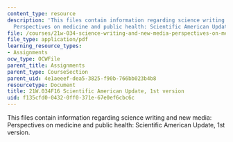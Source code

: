 ```yaml
---
content_type: resource
description: 'This files contain information regarding science writing and new media:
  Perspectives on medicine and public health: Scientific American Update, 1st version.'
file: /courses/21w-034-science-writing-and-new-media-perspectives-on-medicine-and-public-health-fall-2016/f135cfd004320ff0371e67e0ef6cbc6c_MIT21W_034F16_SciAmeri1st.pdf
file_type: application/pdf
learning_resource_types:
- Assignments
ocw_type: OCWFile
parent_title: Assignments
parent_type: CourseSection
parent_uid: 4e1aeeef-dea5-3825-f90b-766bb023b4b8
resourcetype: Document
title: 21W.034F16 Scientific American Update, 1st version
uid: f135cfd0-0432-0ff0-371e-67e0ef6cbc6c
---
```

This files contain information regarding science writing and new media: Perspectives on medicine and public health: Scientific American Update, 1st version.

